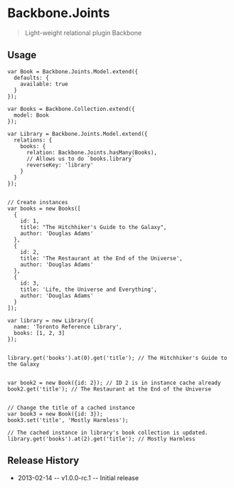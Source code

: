 # Backbone.Joints

> Light-weight relational plugin Backbone


## Usage

    var Book = Backbone.Joints.Model.extend({
      defaults: {
        available: true
      }
    });

    var Books = Backbone.Collection.extend({
      model: Book
    });

    var Library = Backbone.Joints.Model.extend({
      relations: {
        books: {
          relation: Backbone.Joints.hasMany(Books),
          // Allows us to do `books.library`
          reverseKey: 'library'
        }
      }
    });


    // Create instances
    var books = new Books([
      {
        id: 1,
        title: "The Hitchhiker's Guide to the Galaxy",
        author: 'Douglas Adams'
      },
      {
        id: 2,
        title: 'The Restaurant at the End of the Universe',
        author: 'Douglas Adams'
      },
      {
        id: 3,
        title: 'Life, the Universe and Everything',
        author: 'Douglas Adams'
      }
    ]);

    var library = new Library({
      name: 'Toronto Reference Library',
      books: [1, 2, 3]
    });


    library.get('books').at(0).get('title'); // The Hitchhiker's Guide to the Galaxy


    var book2 = new Book({id: 2}); // ID 2 is in instance cache already
    book2.get('title'); // The Restaurant at the End of the Universe


    // Change the title of a cached instance
    var book3 = new Book({id: 3});
    book3.set('title', 'Mostly Harmless');

    // The cached instance in library's book collection is updated.
    library.get('books').at(2).get('title'); // Mostly Harmless


## Release History

- 2013-02-14 -- v1.0.0-rc.1 -- Initial release

